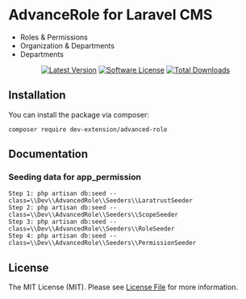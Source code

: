 # AdvanceRole for Laravel CMS

- Roles & Permissions
- Organization & Departments
- Departments

<p align="center">
    <a href="https://packagist.org/packages/vswb/advanced-role"><img src="https://img.shields.io/packagist/v/vswb/advanced-role.svg?style=flat-square" alt="Latest Version"></a>
    <a href="/LICENSE"><img src="https://img.shields.io/badge/license-MIT-brightgreen.svg?style=flat-square" alt="Software License"></a>
    <a href="https://packagist.org/packages/vswb/advanced-role"><img src="https://img.shields.io/packagist/dt/vswb/advanced-role.svg?style=flat-square" alt="Total Downloads"></a>
</p>

## Installation

You can install the package via composer:

```shell
composer require dev-extension/advanced-role
```

## Documentation

### Seeding data for app_permission

```shell
Step 1: php artisan db:seed --class=\\Dev\\AdvancedRole\\Seeders\\LaratrustSeeder
Step 2: php artisan db:seed --class=\\Dev\\AdvancedRole\\Seeders\\ScopeSeeder
Step 3: php artisan db:seed --class=\\Dev\\AdvancedRole\\Seeders\\RoleSeeder
Step 4: php artisan db:seed --class=\\Dev\\AdvancedRole\\Seeders\\PermissionSeeder
```

## License

The MIT License (MIT). Please see [License File](LICENSE) for more information.

